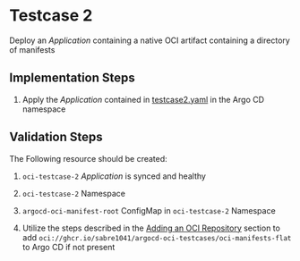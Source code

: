 # Testcase 2

Deploy an _Application_ containing a native OCI artifact containing a directory of manifests

## Implementation Steps

1. Apply the _Application_ contained in [testcase2.yaml](../applications/testcase2.yaml) in the Argo CD namespace

## Validation Steps

The Following resource should be created:

1. `oci-testcase-2` _Application_ is synced and healthy
2. `oci-testcase-2` Namespace
3. `argocd-oci-manifest-root` ConfigMap in `oci-testcase-2` Namespace




2. Utilize the steps described in the [Adding an OCI Repository](common.md) section to add `oci://ghcr.io/sabre1041/argocd-oci-testcases/oci-manifests-flat` to Argo CD if not present
